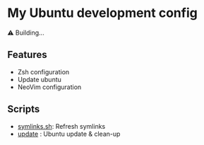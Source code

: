 # My Ubuntu development config

⚠️ Building...

## Features
- Zsh configuration
- Update ubuntu
- NeoVim configuration

## Scripts
- [symlinks.sh](./symlinks.sh): Refresh symlinks
- [update](./clean-ubuntu) : Ubuntu update & clean-up